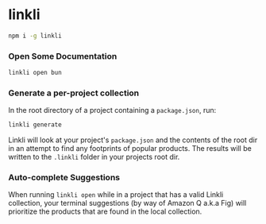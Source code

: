 # linkli

```bash
npm i -g linkli
```

### Open Some Documentation

```bash
linkli open bun
```

### Generate a per-project collection

In the root directory of a project containing a `package.json`, run:

```bash
linkli generate
```

Linkli will look at your project's `package.json` and the contents of the root dir in an attempt to find any footprints of popular products. The results will be written to the `.linkli` folder in your projects root dir.

### Auto-complete Suggestions

When running `linkli open` while in a project that has a valid Linkli collection, your terminal suggestions (by way of Amazon Q a.k.a Fig) will prioritize the products that are found in the local collection.
